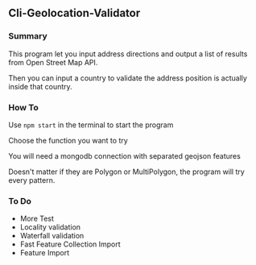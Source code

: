 ## Cli-Geolocation-Validator

### Summary
This program let you input address directions and output a list of results from Open Street Map API.

Then you can input a country to validate the address position is actually inside that country.

### How To
Use `npm start` in the terminal to start the program

Choose the function you want to try

You will need a mongodb connection with separated geojson features

Doesn't matter if they are Polygon or MultiPolygon, the program will try every pattern.

### To Do

* More Test
* Locality validation
* Waterfall validation
* Fast Feature Collection Import
* Feature Import